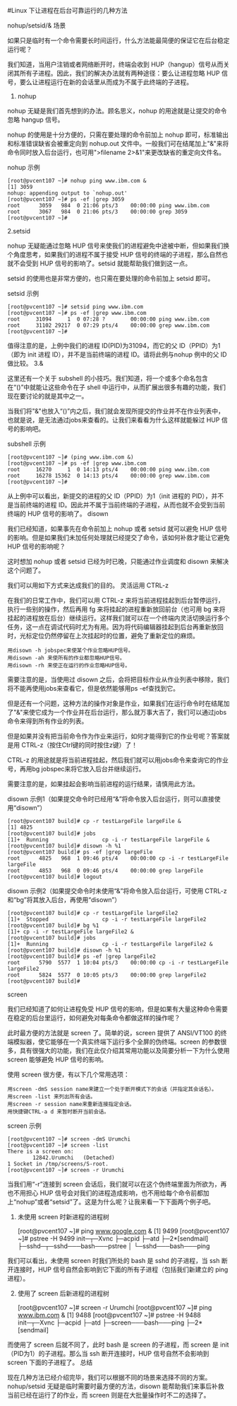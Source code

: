 #Linux 下让进程在后台可靠运行的几种方法

nohup/setsid/& 场景

如果只是临时有一个命令需要长时间运行，什么方法能最简便的保证它在后台稳定运行呢？

我们知道，当用户注销或者网络断开时，终端会收到 HUP（hangup）信号从而关闭其所有子进程。因此，我们的解决办法就有两种途径：要么让进程忽略 HUP 信号，要么让进程运行在新的会话里从而成为不属于此终端的子进程。
1. nohup

nohup 无疑是我们首先想到的办法。顾名思义，nohup 的用途就是让提交的命令忽略 hangup 信号。

nohup 的使用是十分方便的，只需在要处理的命令前加上 nohup 即可，标准输出和标准错误缺省会被重定向到 nohup.out 文件中。一般我们可在结尾加上"&"来将命令同时放入后台运行，也可用">filename 2>&1"来更改缺省的重定向文件名。

nohup 示例

    [root@pvcent107 ~]# nohup ping www.ibm.com &
    [1] 3059
    nohup: appending output to `nohup.out'
    [root@pvcent107 ~]# ps -ef |grep 3059
    root      3059   984  0 21:06 pts/3    00:00:00 ping www.ibm.com
    root      3067   984  0 21:06 pts/3    00:00:00 grep 3059
    [root@pvcent107 ~]#

2.setsid

nohup 无疑能通过忽略 HUP 信号来使我们的进程避免中途被中断，但如果我们换个角度思考，如果我们的进程不属于接受 HUP 信号的终端的子进程，那么自然也就不会受到 HUP 信号的影响了。setsid 就能帮助我们做到这一点。

setsid 的使用也是非常方便的，也只需在要处理的命令前加上 setsid 即可。

setsid 示例

    [root@pvcent107 ~]# setsid ping www.ibm.com
    [root@pvcent107 ~]# ps -ef |grep www.ibm.com
    root     31094     1  0 07:28 ?        00:00:00 ping www.ibm.com
    root     31102 29217  0 07:29 pts/4    00:00:00 grep www.ibm.com
    [root@pvcent107 ~]#

值得注意的是，上例中我们的进程 ID(PID)为31094，而它的父 ID（PPID）为1（即为 init 进程 ID），并不是当前终端的进程 ID。请将此例与nohup 例中的父 ID 做比较。
3.&

这里还有一个关于 subshell 的小技巧。我们知道，将一个或多个命名包含在“()”中就能让这些命令在子 shell 中运行中，从而扩展出很多有趣的功能，我们现在要讨论的就是其中之一。

当我们将"&"也放入“()”内之后，我们就会发现所提交的作业并不在作业列表中，也就是说，是无法通过jobs来查看的。让我们来看看为什么这样就能躲过 HUP 信号的影响吧。

subshell 示例

    [root@pvcent107 ~]# (ping www.ibm.com &)
    [root@pvcent107 ~]# ps -ef |grep www.ibm.com
    root     16270     1  0 14:13 pts/4    00:00:00 ping www.ibm.com
    root     16278 15362  0 14:13 pts/4    00:00:00 grep www.ibm.com
    [root@pvcent107 ~]#

从上例中可以看出，新提交的进程的父 ID（PPID）为1（init 进程的 PID），并不是当前终端的进程 ID。因此并不属于当前终端的子进程，从而也就不会受到当前终端的 HUP 信号的影响了。
disown

我们已经知道，如果事先在命令前加上 nohup 或者 setsid 就可以避免 HUP 信号的影响。但是如果我们未加任何处理就已经提交了命令，该如何补救才能让它避免 HUP 信号的影响呢？

这时想加 nohup 或者 setsid 已经为时已晚，只能通过作业调度和 disown 来解决这个问题了。

我们可以用如下方式来达成我们的目的。
灵活运用 CTRL-z

在我们的日常工作中，我们可以用 CTRL-z 来将当前进程挂起到后台暂停运行，执行一些别的操作，然后再用 fg 来将挂起的进程重新放回前台（也可用 bg 来将挂起的进程放在后台）继续运行。这样我们就可以在一个终端内灵活切换运行多个任务，这一点在调试代码时尤为有用。因为将代码编辑器挂起到后台再重新放回时，光标定位仍然停留在上次挂起时的位置，避免了重新定位的麻烦。

    用disown -h jobspec来使某个作业忽略HUP信号。
    用disown -ah 来使所有的作业都忽略HUP信号。
    用disown -rh 来使正在运行的作业忽略HUP信号。

需要注意的是，当使用过 disown 之后，会将把目标作业从作业列表中移除，我们将不能再使用jobs来查看它，但是依然能够用ps -ef查找到它。

但是还有一个问题，这种方法的操作对象是作业，如果我们在运行命令时在结尾加了"&"来使它成为一个作业并在后台运行，那么就万事大吉了，我们可以通过jobs命令来得到所有作业的列表。

但是如果并没有把当前命令作为作业来运行，如何才能得到它的作业号呢？答案就是用 CTRL-z（按住Ctrl键的同时按住z键）了！

CTRL-z 的用途就是将当前进程挂起，然后我们就可以用jobs命令来查询它的作业号，再用bg jobspec来将它放入后台并继续运行。

需要注意的是，如果挂起会影响当前进程的运行结果，请慎用此方法。

disown 示例1（如果提交命令时已经用“&”将命令放入后台运行，则可以直接使用“disown”）

    [root@pvcent107 build]# cp -r testLargeFile largeFile &
    [1] 4825
    [root@pvcent107 build]# jobs
    [1]+  Running                 cp -i -r testLargeFile largeFile &
    [root@pvcent107 build]# disown -h %1
    [root@pvcent107 build]# ps -ef |grep largeFile
    root      4825   968  1 09:46 pts/4    00:00:00 cp -i -r testLargeFile largeFile
    root      4853   968  0 09:46 pts/4    00:00:00 grep largeFile
    [root@pvcent107 build]# logout

disown 示例2（如果提交命令时未使用“&”将命令放入后台运行，可使用 CTRL-z 和“bg”将其放入后台，再使用“disown”）

    [root@pvcent107 build]# cp -r testLargeFile largeFile2
    [1]+  Stopped                 cp -i -r testLargeFile largeFile2
    [root@pvcent107 build]# bg %1
    [1]+ cp -i -r testLargeFile largeFile2 &
    [root@pvcent107 build]# jobs
    [1]+  Running                 cp -i -r testLargeFile largeFile2 &
    [root@pvcent107 build]# disown -h %1
    [root@pvcent107 build]# ps -ef |grep largeFile2
    root      5790  5577  1 10:04 pts/3    00:00:00 cp -i -r testLargeFile largeFile2
    root      5824  5577  0 10:05 pts/3    00:00:00 grep largeFile2
    [root@pvcent107 build]#

screen

我们已经知道了如何让进程免受 HUP 信号的影响，但是如果有大量这种命令需要在稳定的后台里运行，如何避免对每条命令都做这样的操作呢？

此时最方便的方法就是 screen 了。简单的说，screen 提供了 ANSI/VT100 的终端模拟器，使它能够在一个真实终端下运行多个全屏的伪终端。screen 的参数很多，具有很强大的功能，我们在此仅介绍其常用功能以及简要分析一下为什么使用 screen 能够避免 HUP 信号的影响。

使用 screen 很方便，有以下几个常用选项：

    用screen -dmS session name来建立一个处于断开模式下的会话（并指定其会话名）。
    用screen -list 来列出所有会话。
    用screen -r session name来重新连接指定会话。
    用快捷键CTRL-a d 来暂时断开当前会话。

screen 示例

    [root@pvcent107 ~]# screen -dmS Urumchi
    [root@pvcent107 ~]# screen -list
    There is a screen on:
            12842.Urumchi   (Detached)
    1 Socket in /tmp/screens/S-root.
    [root@pvcent107 ~]# screen -r Urumchi

当我们用“-r”连接到 screen 会话后，我们就可以在这个伪终端里面为所欲为，再也不用担心 HUP 信号会对我们的进程造成影响，也不用给每个命令前都加上“nohup”或者“setsid”了。这是为什么呢？让我来看一下下面两个例子吧。

1. 未使用 screen 时新进程的进程树

    [root@pvcent107 ~]# ping www.google.com &
    [1] 9499
    [root@pvcent107 ~]# pstree -H 9499
    init─┬─Xvnc
         ├─acpid
         ├─atd
         ├─2*[sendmail]	
         ├─sshd─┬─sshd───bash───pstree
         │       └─sshd───bash───ping

我们可以看出，未使用 screen 时我们所处的 bash 是 sshd 的子进程，当 ssh 断开连接时，HUP 信号自然会影响到它下面的所有子进程（包括我们新建立的 ping 进程）。

2. 使用了 screen 后新进程的进程树

    [root@pvcent107 ~]# screen -r Urumchi
    [root@pvcent107 ~]# ping www.ibm.com &
    [1] 9488
    [root@pvcent107 ~]# pstree -H 9488
    init─┬─Xvnc
         ├─acpid
         ├─atd
         ├─screen───bash───ping
         ├─2*[sendmail]

而使用了 screen 后就不同了，此时 bash 是 screen 的子进程，而 screen 是 init（PID为1）的子进程。那么当 ssh 断开连接时，HUP 信号自然不会影响到 screen 下面的子进程了。
总结

现在几种方法已经介绍完毕，我们可以根据不同的场景来选择不同的方案。nohup/setsid 无疑是临时需要时最方便的方法，disown 能帮助我们来事后补救当前已经在运行了的作业，而 screen 则是在大批量操作时不二的选择了。
